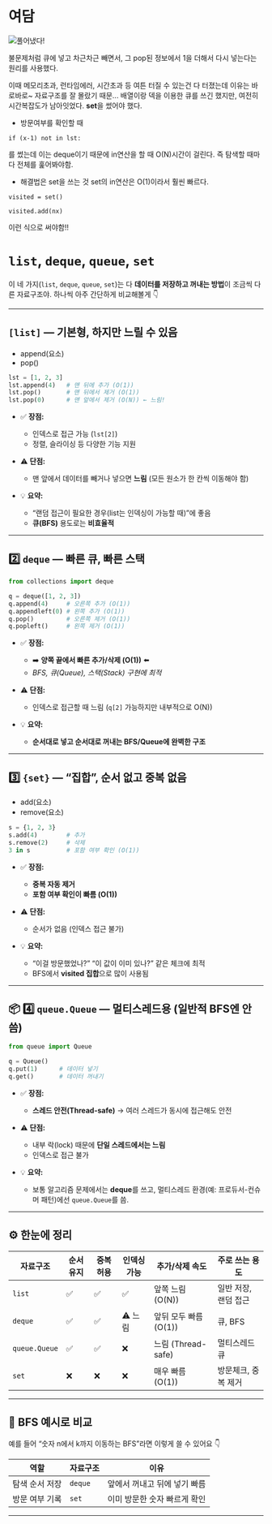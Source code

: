 # 여담
![풀어냈다!](./기쁘당.PNG)

불문제처럼 큐에 넣고 차근차근 빼면서, 그 pop된 정보에서 1을 더해서 다시 넣는다는 원리를 사용했다. 

이때 메모리초과, 런타임에러, 시간초과 등 여튼 터질 수 있는건 다 터졌는데
이유는 바로바로~ 자료구조를 잘 몰랐기 때문...
배열이랑 덱을 이용한 큐를 쓰긴 했지만, 여전히 시간복잡도가 남아잇었다. **set**을 썼어야 했다. 

- 방문여부를 확인할 때
```
if (x-1) not in lst:
```
를 썼는데 이는 deque이기 때문에 in연산을 할 때 O(N)시간이 걸린다. 즉 탐색할 때마다 전체를 훑어봐야함. 

- 해결법은 set을 쓰는 것
set의 in연산은 O(1)이라서 훨씬 빠르다. 
```
visited = set()

visited.add(nx)
```
이런 식으로 써야함!! 

# `list`, `deque`, `queue`, `set`
이 네 가지(`list`, `deque`, `queue`, `set`)는 다 **데이터를 저장하고 꺼내는 방법**이 조금씩 다른 자료구조야.
하나씩 아주 간단하게 비교해볼게 👇

---

## `[list]` — 기본형, 하지만 느릴 수 있음
- append(요소)
- pop()

```python
lst = [1, 2, 3]
lst.append(4)   # 맨 뒤에 추가 (O(1))
lst.pop()       # 맨 뒤에서 제거 (O(1))
lst.pop(0)      # 맨 앞에서 제거 (O(N)) ← 느림!
```

* ✅ **장점:**

  * 인덱스로 접근 가능 (`lst[2]`)
  * 정렬, 슬라이싱 등 다양한 기능 지원
* ⚠️ **단점:**

  * 맨 앞에서 데이터를 빼거나 넣으면 **느림** (모든 원소가 한 칸씩 이동해야 함)
* 💡 **요약:**

  * “랜덤 접근이 필요한 경우(list는 인덱싱이 가능할 때)”에 좋음
  * **큐(BFS)** 용도로는 **비효율적**

---

## 2️⃣ `deque` — 빠른 큐, 빠른 스택

```python
from collections import deque

q = deque([1, 2, 3])
q.append(4)     # 오른쪽 추가 (O(1))
q.appendleft(0) # 왼쪽 추가 (O(1))
q.pop()         # 오른쪽 제거 (O(1))
q.popleft()     # 왼쪽 제거 (O(1))
```

* ✅ **장점:**

  * ➡️ **양쪽 끝에서 빠른 추가/삭제 (O(1))** ⬅️
  * _BFS, 큐(Queue), 스택(Stack) 구현에 최적_
* ⚠️ **단점:**

  * 인덱스로 접근할 때 느림 (`q[2]` 가능하지만 내부적으로 O(N))
* 💡 **요약:**

  * **순서대로 넣고 순서대로 꺼내는 BFS/Queue에 완벽한 구조**

---

## 3️⃣ `{set}` — “집합”, **순서 없고 중복 없음**
- add(요소)
- remove(요소)

```python
s = {1, 2, 3}
s.add(4)        # 추가
s.remove(2)     # 삭제
3 in s          # 포함 여부 확인 (O(1))
```

* ✅ **장점:**

  * **중복 자동 제거**
  * **포함 여부 확인이 빠름 (O(1))**
* ⚠️ **단점:**

  * 순서가 없음 (인덱스 접근 불가)
* 💡 **요약:**

  * “이걸 방문했었나?” “이 값이 이미 있나?” 같은 체크에 최적
  * BFS에서 **visited 집합**으로 많이 사용됨

---

## 📦 4️⃣ `queue.Queue` — 멀티스레드용 (일반적 BFS엔 안 씀)

```python
from queue import Queue

q = Queue()
q.put(1)      # 데이터 넣기
q.get()       # 데이터 꺼내기
```

* ✅ **장점:**

  * **스레드 안전(Thread-safe)** → 여러 스레드가 동시에 접근해도 안전
* ⚠️ **단점:**

  * 내부 락(lock) 때문에 **단일 스레드에서는 느림**
  * 인덱스로 접근 불가
* 💡 **요약:**

  * 보통 알고리즘 문제에서는 **deque**를 쓰고,
    멀티스레드 환경(예: 프로듀서-컨슈머 패턴)에선 `queue.Queue`를 씀.

---



## ⚙️ 한눈에 정리

| 자료구조          | 순서 유지 | 중복 허용 | 인덱싱 가능 | 추가/삭제 속도         | 주로 쓰는 용도     |
| ------------- | ----- | ----- | ------ | ---------------- | ------------ |
| `list`        | ✅     | ✅     | ✅      | 앞쪽 느림 (O(N))     | 일반 저장, 랜덤 접근 |
| `deque`       | ✅     | ✅     | ⚠️ 느림  | 앞뒤 모두 빠름 (O(1))  | 큐, BFS       |
| `queue.Queue` | ✅     | ✅     | ❌      | 느림 (Thread-safe) | 멀티스레드 큐      |
| `set`         | ❌     | ❌     | ❌      | 매우 빠름 (O(1))     | 방문체크, 중복 제거  |

---

## 🎯 BFS 예시로 비교

예를 들어 “숫자 n에서 k까지 이동하는 BFS”라면 이렇게 쓸 수 있어요 👇

| 역할       | 자료구조    | 이유               |
| -------- | ------- | ---------------- |
| 탐색 순서 저장 | `deque` | 앞에서 꺼내고 뒤에 넣기 빠름 |
| 방문 여부 기록 | `set`   | 이미 방문한 숫자 빠르게 확인 |

---
